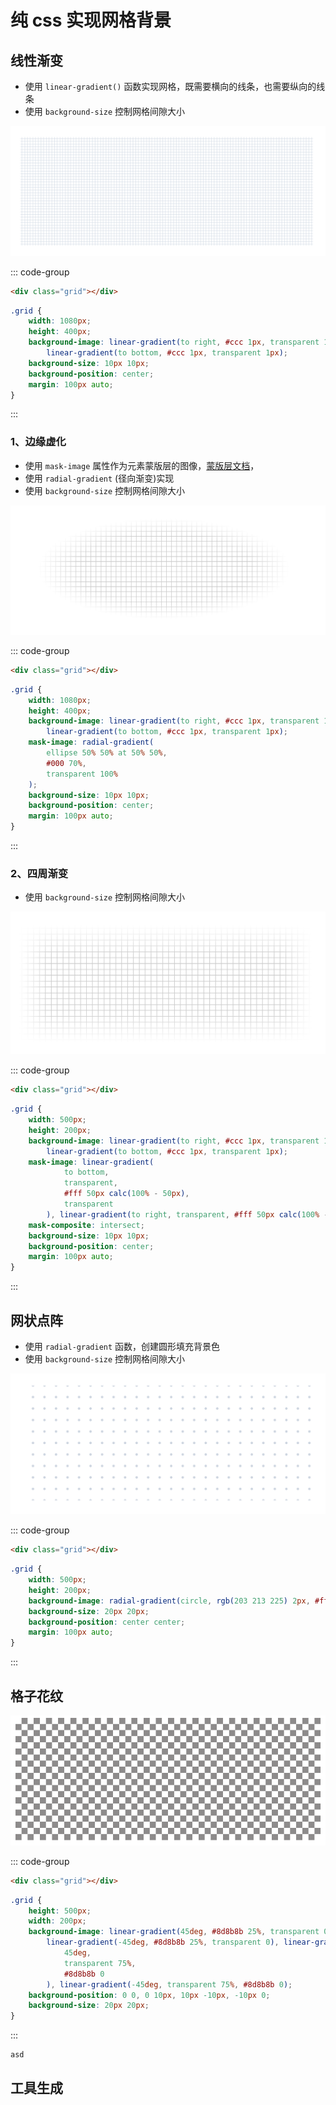 # 纯 css 实现网格背景

## 线性渐变

- 使用 `linear-gradient()` 函数实现网格，既需要横向的线条，也需要纵向的线条
- 使用 `background-size` 控制网格间隙大小

![image-20240131182111821](/public/sundries/纯css网格背景-完整.png)

::: code-group

```html [grid.html]
<div class="grid"></div>
```

```css [grid.css]
.grid {
	width: 1080px;
	height: 400px;
	background-image: linear-gradient(to right, #ccc 1px, transparent 1px),
		linear-gradient(to bottom, #ccc 1px, transparent 1px);
	background-size: 10px 10px;
	background-position: center;
	margin: 100px auto;
}
```

:::

### 1、边缘虚化

- 使用 `mask-image` 属性作为元素蒙版层的图像，[蒙版层文档](https://developer.mozilla.org/zh-CN/docs/Web/CSS/mask-image)，
- 使用 `radial-gradient` (径向渐变)实现
- 使用 `background-size` 控制网格间隙大小

![image-20240131182111821](/public/sundries/纯css网格背景-虚化.png)

::: code-group

```html [grid.html]
<div class="grid"></div>
```

```css [grid.css]
.grid {
	width: 1080px;
	height: 400px;
	background-image: linear-gradient(to right, #ccc 1px, transparent 1px),
		linear-gradient(to bottom, #ccc 1px, transparent 1px);
	mask-image: radial-gradient(
		ellipse 50% 50% at 50% 50%,
		#000 70%,
		transparent 100%
	);
	background-size: 10px 10px;
	background-position: center;
	margin: 100px auto;
}
```

:::

### 2、四周渐变

- 使用 `background-size` 控制网格间隙大小

![image-20240131182111821](/public/sundries/纯css网格背景-四周渐变.png)

::: code-group

```html [grid.html]
<div class="grid"></div>
```

```css [grid.css]
.grid {
	width: 500px;
	height: 200px;
	background-image: linear-gradient(to right, #ccc 1px, transparent 1px),
		linear-gradient(to bottom, #ccc 1px, transparent 1px);
	mask-image: linear-gradient(
			to bottom,
			transparent,
			#fff 50px calc(100% - 50px),
			transparent
		), linear-gradient(to right, transparent, #fff 50px calc(100% - 50px), transparent);
	mask-composite: intersect;
	background-size: 10px 10px;
	background-position: center;
	margin: 100px auto;
}
```

:::

## 网状点阵

- 使用 `radial-gradient` 函数，创建圆形填充背景色
- 使用 `background-size` 控制网格间隙大小

![image-20240131182111821](/public/sundries/纯css网状点阵背景.png)

::: code-group

```html [grid.html]
<div class="grid"></div>
```

```css [grid.css]
.grid {
	width: 500px;
	height: 200px;
	background-image: radial-gradient(circle, rgb(203 213 225) 2px, #fff 2px);
	background-size: 20px 20px;
	background-position: center center;
	margin: 100px auto;
}
```

:::

## 格子花纹

![image-20240131182111821](/public/sundries/纯css网格背景-格子花纹.png)

::: code-group

```html [grid.html]
<div class="grid"></div>
```

```css [grid.css]
.grid {
	height: 500px;
	width: 200px;
	background-image: linear-gradient(45deg, #8d8b8b 25%, transparent 0),
		linear-gradient(-45deg, #8d8b8b 25%, transparent 0), linear-gradient(
			45deg,
			transparent 75%,
			#8d8b8b 0
		), linear-gradient(-45deg, transparent 75%, #8d8b8b 0);
	background-position: 0 0, 0 10px, 10px -10px, -10px 0;
	background-size: 20px 20px;
}
```

:::

```css
asd
```

## 工具生成

<grid-background-generator/>

